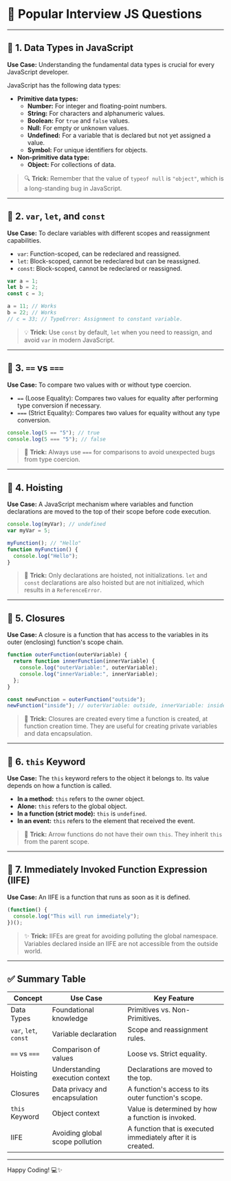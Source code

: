 # 📘 Popular Interview JS Questions
---

## 📌 1. Data Types in JavaScript

**Use Case:** Understanding the fundamental data types is crucial for every JavaScript developer.

JavaScript has the following data types: 
*   **Primitive data types:** 
    *   **Number:** For integer and floating-point numbers.
    *   **String:** For characters and alphanumeric values.
    *   **Boolean:** For `true` and `false` values.
    *   **Null:** For empty or unknown values.
    *   **Undefined:** For a variable that is declared but not yet assigned a value.
    *   **Symbol:** For unique identifiers for objects.
*   **Non-primitive data type:** 
    *   **Object:** For collections of data.

> 🔍 **Trick:** Remember that the value of `typeof null` is `"object"`, which is a long-standing bug in JavaScript.

---

## 📌 2. `var`, `let`, and `const`

**Use Case:** To declare variables with different scopes and reassignment capabilities.

*   `var`: Function-scoped, can be redeclared and reassigned.
*   `let`: Block-scoped, cannot be redeclared but can be reassigned.
*   `const`: Block-scoped, cannot be redeclared or reassigned.

```javascript
var a = 1;
let b = 2;
const c = 3;

a = 11; // Works
b = 22; // Works
// c = 33; // TypeError: Assignment to constant variable.
```

> 💡 **Trick:** Use `const` by default, `let` when you need to reassign, and avoid `var` in modern JavaScript.

---

## 📌 3. `==` vs `===`

**Use Case:** To compare two values with or without type coercion.

*   `==` (Loose Equality): Compares two values for equality after performing type conversion if necessary.
*   `===` (Strict Equality): Compares two values for equality without any type conversion.

```javascript
console.log(5 == "5"); // true
console.log(5 === "5"); // false
```

> 🎯 **Trick:** Always use `===` for comparisons to avoid unexpected bugs from type coercion.

---

## 📌 4. Hoisting

**Use Case:** A JavaScript mechanism where variables and function declarations are moved to the top of their scope before code execution.

```javascript
console.log(myVar); // undefined
var myVar = 5;

myFunction(); // "Hello"
function myFunction() {
  console.log("Hello");
}
```

> 🔐 **Trick:** Only declarations are hoisted, not initializations. `let` and `const` declarations are also hoisted but are not initialized, which results in a `ReferenceError`.

---

## 📌 5. Closures

**Use Case:** A closure is a function that has access to the variables in its outer (enclosing) function's scope chain.

```javascript
function outerFunction(outerVariable) {
  return function innerFunction(innerVariable) {
    console.log("outerVariable:", outerVariable);
    console.log("innerVariable:", innerVariable);
  };
}

const newFunction = outerFunction("outside");
newFunction("inside"); // outerVariable: outside, innerVariable: inside
```

> 🌿 **Trick:** Closures are created every time a function is created, at function creation time. They are useful for creating private variables and data encapsulation.

---

## 📌 6. `this` Keyword

**Use Case:** The `this` keyword refers to the object it belongs to. Its value depends on how a function is called.

*   **In a method:** `this` refers to the owner object.
*   **Alone:** `this` refers to the global object.
*   **In a function (strict mode):** `this` is `undefined`.
*   **In an event:** `this` refers to the element that received the event.

> 🧠 **Trick:** Arrow functions do not have their own `this`. They inherit `this` from the parent scope.

---

## 📌 7. Immediately Invoked Function Expression (IIFE)

**Use Case:** An IIFE is a function that runs as soon as it is defined.

```javascript
(function() {
  console.log("This will run immediately");
})();
```

> ✨ **Trick:** IIFEs are great for avoiding polluting the global namespace. Variables declared inside an IIFE are not accessible from the outside world.

---

## ✅ Summary Table

| Concept | Use Case | Key Feature |
| --- | --- | --- |
| Data Types | Foundational knowledge | Primitives vs. Non-Primitives. |
| `var`, `let`, `const` | Variable declaration | Scope and reassignment rules. |
| `==` vs `===` | Comparison of values | Loose vs. Strict equality. |
| Hoisting | Understanding execution context | Declarations are moved to the top. |
| Closures | Data privacy and encapsulation | A function's access to its outer function's scope. |
| `this` Keyword | Object context | Value is determined by how a function is invoked. |
| IIFE | Avoiding global scope pollution | A function that is executed immediately after it is created. |

---

Happy Coding! 💻✨